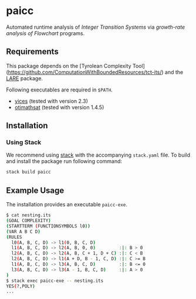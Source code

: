 # paicc

Automated runtime analysis of *Integer Transition Systems* via *growth-rate analysis of Flowchart* programs.

## Requirements

This package depends on the [Tyrolean Complexity Tool] (https://github.com/ComputationWithBoundedResources/tct-its/)
and the [LARE](https://github.com/ComputationWithBoundedResources/lare/) package.

Following executables are required in `$PATH`.
  * [yices](http://yices.csl.sri.com/) (tested with version 2.3)
  * [otimathsat](http://optimathsat.disi.unitn.it/) (tested with version 1.4.5)


## Installation

### Using Stack
We recommend using [stack](https://github.com/commercialhaskell/stack) with the accompanying `stack.yaml` file.
To build and install the package run following command:

```bash
stack build paicc
```

## Example Usage
The installation provides an executable `paicc-exe`.

```bash
$ cat nesting.its
(GOAL COMPLEXITY)
(STARTTERM (FUNCTIONSYMBOLS l0))
(VAR A B C D)
(RULES
  l0(A, B, C, D) -> l1(0, B, C, D)
  l1(A, B, C, D) -> l2(A, B, 0, 0)         :|: B > 0
  l2(A, B, C, D) -> l2(A, B, C + 1, D + C) :|: C < B
  l2(A, B, C, D) -> l1(A + D, B - 1, C, D) :|: C >= B
  l1(A, B, C, D) -> l3(A, B, C, D)         :|: B <= 0
  l3(A, B, C, D) -> l3(A - 1, B, C, D)     :|: A > 0
)
$ stack exec paicc-exe -- nesting.its
YES(?,POLY)
...
```

